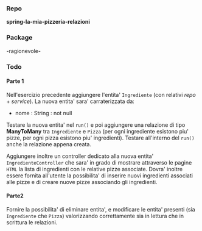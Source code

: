 ### Repo
**spring-la-mia-pizzeria-relazioni**

### Package
-ragionevole-

### Todo
#### Parte 1
Nell'esercizio precedente aggiungere l'entita' `Ingrediente` (con relativi *repo* + *service*). La nuova entita' sara' carraterizzata da:
- nome : String : not null

Testare la nuova entita' nel `run()` e poi aggiungere una relazione di tipo **ManyToMany** tra `Ingrediente` e `Pizza` (per ogni ingrediente esistono piu' pizze, per ogni pizza esistono piu' ingredienti). Testare all'interno del `run()` anche la relazione appena creata.

Aggiungere inoltre un controller dedicato alla nuova entita' `IngredienteController` che sara' in grado di mostrare attraverso le pagine `HTML` la lista di ingredienti con le relative pizze associate. Dovra' inoltre essere fornita all'utente la possibilita' di inserire nuovi ingredienti associati alle pizze e di creare nuove pizze associando gli ingredienti.

#### Parte2
Fornire la possibilita' di eliminare entita', e modificare le entita' presenti (sia `Ingrediente` che `Pizza`) valorizzando correttamente sia in lettura che in scrittura le relazioni.